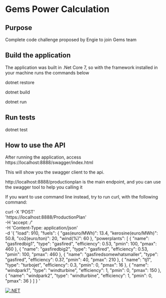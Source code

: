 # Gems Power Calculation

## Purpose
Complete code challenge proposed by Engie to join Gems team

## Build the application
The application was built in .Net Core 7, so with the framework installed in your machine runs the commands below

dotnet restore

dotnet build

dotnet run

## Run tests

dotnet test

## How to use the API
After running the application, access 
https://localhost:8888/swagger/index.html

This will show you the swagger client to the api.

http://localhost:8888/productionplan
is the main endpoint, and you can use the swagger tool to help you calling it

If you want to use command line instead, try to run curl, with the following command:

curl -X 'POST' \
  'https://localhost:8888/ProductionPlan' \
  -H 'accept: */*' \
  -H 'Content-Type: application/json' \
  -d '{
  "load": 910,
  "fuels":
  {
    "gas(euro/MWh)": 13.4,
    "kerosine(euro/MWh)": 50.8,
    "co2(euro/ton)": 20,
    "wind(%)": 60
  },
  "powerplants": [
    {
      "name": "gasfiredbig1",
      "type": "gasfired",
      "efficiency": 0.53,
      "pmin": 100,
      "pmax": 460
    },
    {
      "name": "gasfiredbig2",
      "type": "gasfired",
      "efficiency": 0.53,
      "pmin": 100,
      "pmax": 460
    },
    {
      "name": "gasfiredsomewhatsmaller",
      "type": "gasfired",
      "efficiency": 0.37,
      "pmin": 40,
      "pmax": 210
    },
    {
      "name": "tj1",
      "type": "turbojet",
      "efficiency": 0.3,
      "pmin": 0,
      "pmax": 16
    },
    {
      "name": "windpark1",
      "type": "windturbine",
      "efficiency": 1,
      "pmin": 0,
      "pmax": 150
    },
    {
      "name": "windpark2",
      "type": "windturbine",
      "efficiency": 1,
      "pmin": 0,
      "pmax": 36
    }
  ]
}
'

[![.NET](https://github.com/aaronbock/powerplant-coding-challenge/actions/workflows/dotnet.yml/badge.svg)](https://github.com/aaronbock/powerplant-coding-challenge/actions/workflows/dotnet.yml)
